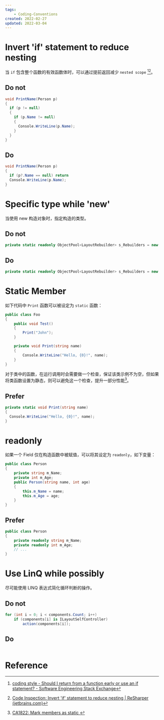 ```yaml
---
tags:
    - Coding-Conventions
created: 2022-02-27
updated: 2022-03-04
---
```


# Invert 'if' statement to reduce nesting

当 `if` 包含整个函数的有效函数体时，可以通过提前返回减少 `nested scope` [^1][^2]。

## Do not

```csharp
void PrintName(Person p)
{
  if (p != null)
  {
    if (p.Name != null)
    {
      Console.WriteLine(p.Name);
    }
  }
}
```

## Do

```csharp
void PrintName(Person p)
{
  if (p?.Name == null) return
  Console.WriteLine(p.Name);
}
```


# Specific type while 'new'

当使用 new 构造对象时，指定构造的类型。

## Do not

```csharp
private static readonly ObjectPool<LayoutRebuilder> s_Rebuilders = new(null, x => x.Clear());
```

## Do
```csharp
private static readonly ObjectPool<LayoutRebuilder> s_Rebuilders = new ObjectPool<LayoutRebuilder>(null, x => x.Clear());
```

# Static Member 

如下代码中 `Print` 函数可以被设定为 `static` 函数：
```csharp
public class Foo
{
    public void Test()
    {
        Print("John");
    }

    private void Print(string name)
    {
        Console.WriteLine("Hello, {0}!", name);
    }
}
```

对于类中的函数，在运行调用时会需要做一个检查，保证该类示例不为空，但如果将类函数设置为静态，则可以避免这一个检查，提升一部分性能[^3]。

## Prefer

```csharp
private static void Print(string name)
{
  Console.WriteLine("Hello, {0}!", name);
}
```

# readonly

如果一个 Field 仅在构造函数中被赋值，可以将其设定为 `readonly`，如下变量：
```csharp
public class Person
{
    private string m_Name;
    private int m_Age;
    public Person(string name, int age)
    {
        this.m_Name = name;
        this.m_Age = age;
    }
}
```

## Prefer
```csharp
public class Person
{
    private readonly string m_Name;
    private readonly int m_Age;
    // ...
}
```

# Use LinQ while possibly

尽可能使用 LINQ 表达式简化循环判断的操作。

## Do not

```csharp
for (int i = 0; i < components.Count; i++)
    if (components[i] is ILayoutSelfController)
        action(components[i]);
```

## Do

```csharp

```


# Reference

[^1]: [coding style - Should I return from a function early or use an if statement? - Software Engineering Stack Exchange](https://softwareengineering.stackexchange.com/questions/18454/should-i-return-from-a-function-early-or-use-an-if-statement)
[^2]:[Code Inspection: Invert 'if' statement to reduce nesting | ReSharper (jetbrains.com)](https://www.jetbrains.com/help/resharper/2021.3/InvertIf.html)
[^3]:[CA1822: Mark members as static ](https://docs.microsoft.com/zh-cn/previous-versions/visualstudio/visual-studio-2015/code-quality/ca1822-mark-members-as-static?view=vs-2015&redirectedfrom=MSDN)